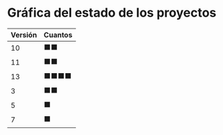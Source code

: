 # Gráfica del estado de los proyectos


| Versión | Cuantos               |
|---------|-----------------------|
| 10 | ⬛⬛|
| 11 | ⬛⬛|
| 13 | ⬛⬛⬛⬛|
| 3 | ⬛⬛|
| 5 | ⬛|
| 7 | ⬛|

